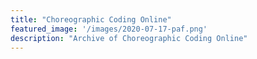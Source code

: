 ```yaml
---
title: "Choreographic Coding Online"
featured_image: '/images/2020-07-17-paf.png'
description: "Archive of Choreographic Coding Online"
---
```

